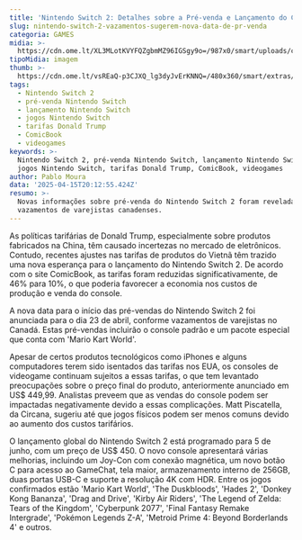 ```yaml
---
title: 'Nintendo Switch 2: Detalhes sobre a Pré-venda e Lançamento do Console'
slug: nintendo-switch-2-vazamentos-sugerem-nova-data-de-pr-venda
categoria: GAMES
midia: >-
  https://cdn.ome.lt/XL3MLotKVYFQZgbmMZ96IGSgy9o=/987x0/smart/uploads/conteudo/fotos/switch-2-capa-2_5rrGBsb.png
tipoMidia: imagem
thumb: >-
  https://cdn.ome.lt/vsREaQ-p3CJXQ_lg3dyJvErKNNQ=/480x360/smart/extras/conteudos/switch-2-capa-2_Qel0n38.png
tags:
  - Nintendo Switch 2
  - pré-venda Nintendo Switch
  - lançamento Nintendo Switch
  - jogos Nintendo Switch
  - tarifas Donald Trump
  - ComicBook
  - videogames
keywords: >-
  Nintendo Switch 2, pré-venda Nintendo Switch, lançamento Nintendo Switch,
  jogos Nintendo Switch, tarifas Donald Trump, ComicBook, videogames
author: Pablo Moura
data: '2025-04-15T20:12:55.424Z'
resumo: >-
  Novas informações sobre pré-venda do Nintendo Switch 2 foram reveladas após
  vazamentos de varejistas canadenses.
---
```


As políticas tarifárias de Donald Trump, especialmente sobre produtos fabricados na China, têm causado incertezas no mercado de eletrônicos. Contudo, recentes ajustes nas tarifas de produtos do Vietnã têm trazido uma nova esperança para o lançamento do Nintendo Switch 2. De acordo com o site ComicBook, as tarifas foram reduzidas significativamente, de 46% para 10%, o que poderia favorecer a economia nos custos de produção e venda do console. 

A nova data para o início das pré-vendas do Nintendo Switch 2 foi anunciada para o dia 23 de abril, conforme vazamentos de varejistas no Canadá. Estas pré-vendas incluirão o console padrão e um pacote especial que conta com 'Mario Kart World'. 

Apesar de certos produtos tecnológicos como iPhones e alguns computadores terem sido isentados das tarifas nos EUA, os consoles de videogame continuam sujeitos a essas tarifas, o que tem levantado preocupações sobre o preço final do produto, anteriormente anunciado em US$ 449,99. Analistas preveem que as vendas do console podem ser impactadas negativamente devido a essas complicações. Matt Piscatella, da Circana, sugeriu até que jogos físicos podem ser menos comuns devido ao aumento dos custos tarifários. 

O lançamento global do Nintendo Switch 2 está programado para 5 de junho, com um preço de US$ 450. O novo console apresentará várias melhorias, incluindo um Joy-Con com conexão magnética, um novo botão C para acesso ao GameChat, tela maior, armazenamento interno de 256GB, duas portas USB-C e suporte a resolução 4K com HDR. Entre os jogos confirmados estão 'Mario Kart World', 'The Duskbloods', 'Hades 2', 'Donkey Kong Bananza', 'Drag and Drive', 'Kirby Air Riders', 'The Legend of Zelda: Tears of the Kingdom', 'Cyberpunk 2077', 'Final Fantasy Remake Intergrade', 'Pokémon Legends Z-A', 'Metroid Prime 4: Beyond Borderlands 4' e outros.

